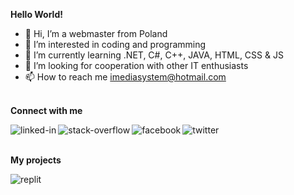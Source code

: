<b>Hello World!</b>

- 👋 Hi, I’m a webmaster from Poland
- 👀 I’m interested in coding and programming
- 🌱 I’m currently learning .NET, C#, C++, JAVA, HTML, CSS & JS
- 💞️ I’m looking for cooperation with other IT enthusiasts
- 📫 How to reach me imediasystem@hotmail.com

<br><b>Connect with me</b>

[<img align="left" alt="linked-in" src="https://img.shields.io/badge/linkedin-%230077B5.svg?&style=for-the-badge&logo=linkedin&logoColor=white" />](https://www.linkedin.com/company/101163318/admin/feed/posts/)
[<img align="left" alt="stack-overflow" src="https://img.shields.io/badge/stack%20overflow-FE7A16?logo=stack-overflow&logoColor=white&style=for-the-badge" />](https://stackoverflow.com/users/23424368/imedia-system?tab=profile)
[<img align="left" alt="facebook" src="https://img.shields.io/badge/facebook-%231877F2.svg?&style=for-the-badge&logo=facebook&logoColor=white" />](https://www.facebook.com/christoffg74/)
[<img align="left" alt="twitter" src="https://img.shields.io/badge/twitter-%231DA1F2.svg?&style=for-the-badge&logo=twitter&logoColor=white" />](https://twitter.com/iMediaSysteM)</br>


<br><b>My projects</b><br>

[<img align="left" alt="replit" src="https://img.shields.io/badge/replit-%2343853D.svg?&style=for-the-badge&logo=replit&logoColor=white" />](https://replit.com/@imediasystem)</br>


<!---
imediasystem/imediasystem is a ✨ special ✨ repository because its `README.md` (this file) appears on your GitHub profile.
You can click the Preview link to take a look at your changes.
--->
